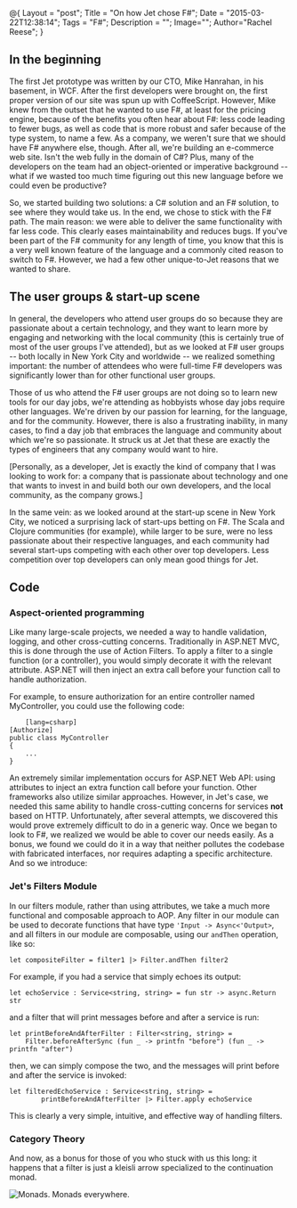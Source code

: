 @{
    Layout = "post";
    Title = "On how Jet chose F#";
    Date = "2015-03-22T12:38:14";
    Tags = "F#";
    Description = "";
    Image="";
    Author="Rachel Reese";
}

## In the beginning

The first Jet prototype was written by our CTO, Mike Hanrahan, in his basement, in WCF. After the first developers were brought on, the first proper version of our site was spun up with CoffeeScript. However, Mike knew from the outset that he wanted to use F#, at least for the pricing engine, because of the benefits you often hear about F#: less code leading to fewer bugs, as well as code that is more robust and safer because of the type system, to name a few. As a company, we weren't sure that we should have F# anywhere else, though. After all, we're building an e-commerce web site. Isn't the web fully in the domain of C#? Plus, many of the developers on the team had an object-oriented or imperative background -- what if we wasted too much time figuring out this new language before we could even be productive?

So, we started building two solutions: a C# solution and an F# solution, to see where they would take us. In the end, we chose to stick with the F# path. The main reason: we were able to deliver the same functionality with far less code. This clearly eases maintainability and reduces bugs. If you've been part of the F# community for any length of time, you know that this is a very well known feature of the language and a commonly cited reason to switch to F#. However, we had a few other unique-to-Jet reasons that we wanted to share.

<!--more-->

## The user groups & start-up scene

In general, the developers who attend user groups do so because they are passionate about a certain technology, and they want to learn more by engaging and networking with the local community (this is certainly true of most of the user groups I've attended), but as we looked at F# user groups -- both locally in New York City and worldwide -- we realized something important: the number of attendees who were full-time F# developers was significantly lower than for other functional user groups.

Those of us who attend the F# user groups are not doing so to learn new tools for our day jobs, we're attending as hobbyists whose day jobs require other languages. We're driven by our passion for learning, for the language, and for the community. However, there is also a frustrating inability, in many cases, to find a day job that embraces the language and community about which we're so passionate. It struck us at Jet that these are exactly the types of engineers that any company would want to hire.

[Personally, as a developer, Jet is exactly the kind of company that I was looking to work for: a company that is passionate about technology and one that wants to invest in and build both our own developers, and the local community, as the company grows.]

In the same vein: as we looked around at the start-up scene in New York City, we noticed a surprising lack of start-ups betting on F#. The Scala and Clojure communities (for example), while larger to be sure, were no less passionate about their respective languages, and each community had several start-ups competing with each other over top developers. Less competition over top developers can only mean good things for Jet.

## Code
### Aspect-oriented programming

Like many large-scale projects, we needed a way to handle validation, logging, and other cross-cutting concerns. Traditionally in ASP.NET MVC, this is done through the use of Action Filters. To apply a filter to a single function (or a controller), you would simply decorate it with the relevant attribute. ASP.NET will then inject an extra call before your function call to handle authorization.

For example, to ensure authorization for an entire controller named MyController, you could use the following code:

        [lang=csharp]
	[Authorize]
	public class MyController
	{
	    ...
	}

An extremely similar implementation occurs for ASP.NET Web API: using attributes to inject an extra function call before your function. Other frameworks also utilize similar approaches. However, in Jet's case, we needed this same ability to handle cross-cutting concerns for services <strong>not</strong> based on HTTP. Unfortunately, after several attempts, we discovered this would prove extremely difficult to do in a generic way. Once we began to look to F#, we realized we would be able to cover our needs easily. As a bonus, we found we could do it in a way that neither pollutes the codebase with fabricated interfaces, nor requires adapting a specific architecture. And so we introduce:

### Jet's Filters Module

In our filters module, rather than using attributes, we take a much more functional and composable approach to AOP. Any filter in our module can be used to decorate functions that have type `'Input -> Async<'Output>`, and all filters in our module are composable, using our ``andThen`` operation, like so:
	
	let compositeFilter = filter1 |> Filter.andThen filter2

For example, if you had a service that simply echoes its output:

	let echoService : Service<string, string> = fun str -> async.Return str

and a filter that will print messages before and after a service is run:

	let printBeforeAndAfterFilter : Filter<string, string> = 
		Filter.beforeAfterSync (fun _ -> printfn "before") (fun _ -> printfn "after")

then, we can simply compose the two, and the messages will print before and after the service is invoked:

	let filteredEchoService : Service<string, string> =
    		printBeforeAndAfterFilter |> Filter.apply echoService

This is clearly a very simple, intuitive, and effective way of handling filters. 

### Category Theory

And now, as a bonus for those of you who stuck with us this long: it happens that a filter is just a kleisli arrow specialized to the continuation monad.

![Monads. Monads everywhere.](/images/monads-everywhere.jpg)
